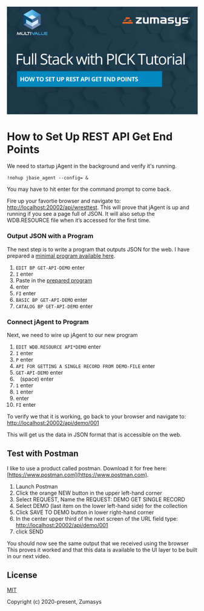 [![Setting up a GET endpoint](video-thumb.jpg)](https://youtu.be/aKCau-EJA7c)

# How to Set Up REST API Get End Points
We need to startup jAgent in the background and verify it's running.
```
!nohup jbase_agent --config= & 
```
You may have to hit enter for the command prompt to come back.  
  
Fire up your favortie browser and navigate to: [http://localhost:20002/api/wresttest](http://localhost:20002/api/wresttest). This will prove that jAgent is up and running if you see a page full of JSON. It will also setup the WDB.RESOURCE file when it’s accessed for the first time.  
  
### Output JSON with a Program 
The next step is to write a program that outputs JSON for the web. I have prepared a [minimal program available here](https://github.com/pickmultivalue/full-stack-with-pick-tutorial/tree/master/back-end/jbase/setting-up-get-endpoint/GET-API-DEMO.b).

1. `EDIT BP GET-API-DEMO` enter
1. `I` enter 
1. Paste in the [prepared program](https://github.com/pickmultivalue/full-stack-with-pick-tutorial/tree/master/back-end/jbase/setting-up-get-endpoint/GET-API-DEMO.b)
1. enter
1. `FI` enter
1. `BASIC BP GET-API-DEMO` enter
1. `CATALOG BP GET-API-DEMO` enter
  
### Connect jAgent to Program 
Next, we need to wire up jAgent to our new program

1. `EDIT WDB.RESOURCE API*DEMO` enter
1. `I` enter 
1. `P` enter
1. `API FOR GETTING A SINGLE RECORD FROM DEMO-FILE` enter
1. `GET-API-DEMO` enter
1. ` ` (space) enter
1. `1` enter
1. `1` enter
1. enter
1. `FI` enter
  
To verify we that it is working, go back to your browser and navigate to: [http://localhost:20002/api/demo/001](http://localhost:20002/api/demo/001)  
  
This will get us the data in JSON format that is accessible on the web.

## Test with Postman
I like to use a product called postman. Download it for free here: [https://www.postman.com](https://www.postman.com).

1. Launch Postman
1. Click the orange NEW button in the upper left-hand corner
1. Select REQUEST, Name the REQUEST: DEMO GET SINGLE RECORD
1. Select DEMO (last item on the lower left-hand side) for the collection
1. Click SAVE TO DEMO button in lower right-hand corner
1. In the center upper third of the next screen of the URL field type: [http://localhost:20002/api/demo/001](http://localhost:20002/api/demo/001)
1. click SEND
  
You should now see the same output that we received using the browser
This proves it worked and that this data is available to the UI layer to be built in our next video.

  
## License
[MIT](https://opensource.org/licenses/MIT)  
  
Copyright (c) 2020-present, Zumasys
